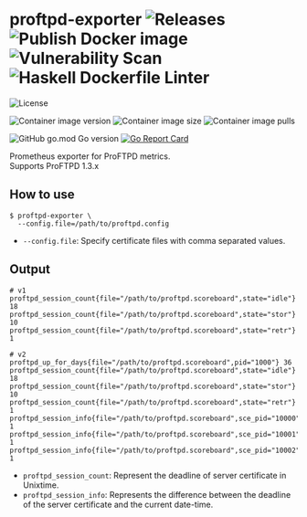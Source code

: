 # proftpd-exporter ![Releases](https://github.com/transnano/proftpd_exporter/workflows/Releases/badge.svg) ![Publish Docker image](https://github.com/transnano/proftpd_exporter/workflows/Publish%20Docker%20image/badge.svg) ![Vulnerability Scan](https://github.com/transnano/proftpd_exporter/workflows/Vulnerability%20Scan/badge.svg) ![Haskell Dockerfile Linter](https://github.com/transnano/proftpd_exporter/workflows/Haskell%20Dockerfile%20Linter/badge.svg)

![License](https://img.shields.io/github/license/transnano/proftpd_exporter?style=flat)

![Container image version](https://img.shields.io/docker/v/transnano/proftpd-exporter/latest?style=flat)
![Container image size](https://img.shields.io/docker/image-size/transnano/proftpd-exporter/latest?style=flat)
![Container image pulls](https://img.shields.io/docker/pulls/transnano/proftpd-exporter?style=flat)

![GitHub go.mod Go version](https://img.shields.io/github/go-mod/go-version/transnano/proftpd_exporter)
[![Go Report Card](https://goreportcard.com/badge/github.com/transnano/proftpd_exporter)](https://goreportcard.com/report/github.com/transnano/proftpd_exporter)

Prometheus exporter for ProFTPD metrics.  
Supports ProFTPD 1.3.x

## How to use

``` shell
$ proftpd-exporter \
  --config.file=/path/to/proftpd.config
```

- `--config.file`: Specify certificate files with comma separated values.

## Output

```
# v1
proftpd_session_count{file="/path/to/proftpd.scoreboard",state="idle"} 18
proftpd_session_count{file="/path/to/proftpd.scoreboard",state="stor"} 10
proftpd_session_count{file="/path/to/proftpd.scoreboard",state="retr"} 1

# v2
proftpd_up_for_days{file="/path/to/proftpd.scoreboard",pid="1000"} 36
proftpd_session_count{file="/path/to/proftpd.scoreboard",state="idle"} 18
proftpd_session_count{file="/path/to/proftpd.scoreboard",state="stor"} 10
proftpd_session_count{file="/path/to/proftpd.scoreboard",state="retr"} 1
proftpd_session_info{file="/path/to/proftpd.scoreboard",sce_pid="10000",sce_user="",sce_begin_session="",sce_begin_idle="",sce_cmd="",sce_cmd_arg=""} 1
proftpd_session_info{file="/path/to/proftpd.scoreboard",sce_pid="10001",sce_user="",sce_begin_session="",sce_begin_idle="",sce_cmd="",sce_cmd_arg=""} 1
proftpd_session_info{file="/path/to/proftpd.scoreboard",sce_pid="10002",sce_user="",sce_begin_session="",sce_begin_idle="",sce_cmd="",sce_cmd_arg=""} 1
```

- `proftpd_session_count`: Represent the deadline of server certificate in Unixtime.
- `proftpd_session_info`: Represents the difference between the deadline of the server certificate and the current date-time.
